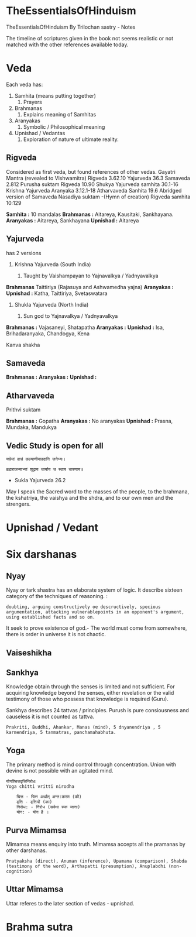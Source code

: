 # TheEssentialsOfHinduism
TheEssentialsOfHinduism By Trilochan sastry - Notes

The timeline of scriptures given in the book not seems realistic or not matched with the other references available today.

# Veda

Each veda has: 

1. Samhita (means putting together)
    1. Prayers
2. Brahmanas
    1. Explains meaning of Samhitas
3. Aranyakas
    1. Symbolic / Philosophical meaning
4. Upnishad / Vedantas
    1. Exploration of nature of ultimate reality.

## Rigveda

Considered as first veda, but found references of other vedas.
Gayatri Mantra (revealed to Vishwamitra)
Rigveda 3.62.10
Yajurveda 36.3
Samaveda 2.812
Purusha suktam
Rigveda 10.90
Shukya Yajurveda samhita 30.1-16
Krishna Yajurveda Aranyaka 3.12.1-18
Atharvaveda Sanhita 19.6
Abridged version of Samaveda
Nasadiya suktam -(Hymn of creation)
Rigveda samhita 10:129


**Samhita :** 10 mandalas
**Brahmanas :** Aitareya, Kausitaki, Sankhayana.
**Aranyakas :** Aitareya, Sankhayana
**Upnishad :** Aitareya


## Yajurveda

has 2 versions 


1. Krishna Yajurveda (South India)

    1. Taught by Vaishampayan to Yajnavalkya / Yadnyavalkya

**Brahmanas** Taittiriya (Rajasuya and Ashwamedha yajna)
**Aranyakas :** 
**Upnishad :** Katha, Taittiriya, Svetaswatara


1. Shukla Yajurveda (North India)

    1. Sun god to Yajnavalkya / Yadnyavalkya

**Brahmanas :** Vajasaneyi, Shatapatha
**Aranyakas :** 
**Upnishad :** Isa, Brihadaranyaka, Chandogya, Kena

Kanva shakha


## Samaveda


**Brahmanas :** 
**Aranyakas :** 
**Upnishad :** 


## Atharvaveda

Prithvi suktam

**Brahmanas :** Gopatha
**Aranyakas :** No aranyakas
**Upnishad :** Prasna, Mundaka, Mandukya



## Vedic Study is open for all

```
यथेमां वाचं कल्याणीमावदानि जनेभ्यः।

ब्रह्मराजन्याभ्यां शूद्राय चार्याय च स्वाय चारणाय॥
```

- Sukla Yajurveda 26.2

May I speak the Sacred word to the masses of the people, to the brahmana, the kshatriya, the vaishya and the shdra, and to our own men and the strengers.


# Upnishad / Vedant

# Six darshanas

## Nyay
Nyay or tark shastra has an elaborate system of logic.
It describe sixteen category of the techniques of reasoning. :
```
doubting, arguing constructively oe descructively, specious argumentation, attacking vulnerablepoints in an opponent's argument, using established facts and so on.
```
It seek to prove existence of god.- The world must come from somewhere, there is order in universe it is not chaotic.

## Vaiseshikha
## Sankhya
Knowledge obtain through the senses is limited and not sufficient. For acquiring knowledge beyond the senses, either revelation or the valid testimony of those who possess that knowledge is required (Guru).

Sankhya describes 24 tattvas / principles. Purush is pure consiousness and causeless it is not counted as tattva.
```
Prakriti, Buddhi, Ahankar, Manas (mind), 5 dnyanendriya , 5 karmendriya, 5 tanmatras, panchamahabhuta.
```

## Yoga
The primary method is mind control through concentration. Union with devine is not possible with an agitated mind.

```
योगश्चित्तवृत्तिनिरोधः
Yoga chitti vritti nirodha

    चित्त - चित्त अर्थात् अन्त:करण (की)
    वृत्ति - वृत्तियों (का)
    निरोध: - निरोध (सर्वथा रुक जाना)
    योग: - योग है ।

```
## Purva Mimamsa
Mimamsa means enquiry into truth.
Mimamsa accepts all the pramanas by other darshanas.

```
Pratyaksha (direct), Anuman (inference), Upamana (comparison), Shabda (testimony of the word), Arthapatti (presumption), Anuplabdhi (non-cognition)
```

## Uttar Mimamsa

Uttar referes to the later section of vedas - upnishad.

# Brahma sutra

